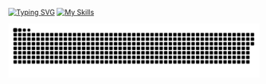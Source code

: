  [![Typing SVG](https://readme-typing-svg.herokuapp.com/?lines=Developer)](https://git.io/typing-svg)
 [![My Skills](https://skillicons.dev/icons?i=linux,git,docker,nodejs,nestjs,js,ts,sqlite,mysql,postgres,prisma,html,css,nextjs,nuxt,tailwind)](https://skillicons.dev)


![Snake animation](https://github.com/rodriggopda/rodriggopda/blob/main/github-contribution-grid-snake.svg)

